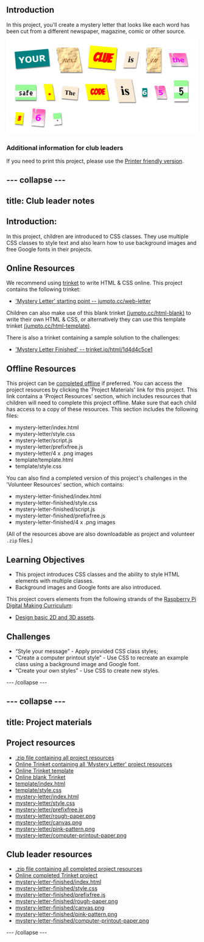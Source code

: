 ## Introduction

In this project, you'll create a mystery letter that looks like each word has been cut from a different newspaper, magazine, comic or other source. 

![screenshot](images/letter-final.png)

### Additional information for club leaders

If you need to print this project, please use the [Printer friendly version](https://projects.raspberry-pi.org/en/projects/mystery-letter/print).


--- collapse ---
---
title: Club leader notes
---


## Introduction:
In this project, children are introduced to CSS classes. They use multiple CSS classes to style text and also learn how to use background images and free Google fonts in their projects. 


## Online Resources

We recommend using [trinket](https://trinket.io/) to write HTML & CSS online. This project contains the following trinket:

+ ['Mystery Letter' starting point  -- jumpto.cc/web-letter](http://jumpto.cc/web-letter)

Children can also make use of this blank trinket [(jumpto.cc/html-blank)](http://jumpto.cc/html-blank) to write their own HTML & CSS, or alternatively they can use this template trinket [(jumpto.cc/html-template)](http://jumpto.cc/html-template).

There is also a trinket containing a sample solution to the challenges:

+ ['Mystery Letter Finished' -- trinket.io/html/1d4d4c5ce1](https://trinket.io/html/1d4d4c5ce1)

## Offline Resources
This project can be [completed offline](https://www.codeclubprojects.org/en-GB/resources/webdev-working-offline/) if preferred. You can access the project resources by clicking the 'Project Materials' link for this project. This link contains a 'Project Resources' section, which includes resources that children will need to complete this project offline. Make sure that each child has access to a copy of these resources. This section includes the following files:

+ mystery-letter/index.html
+ mystery-letter/style.css
+ mystery-letter/script.js
+ mystery-letter/prefixfree.js
+ mystery-letter/4 x .png images
+ template/template.html
+ template/style.css

You can also find a completed version of this project's challenges in the 'Volunteer Resources' section, which contains:

+ mystery-letter-finished/index.html
+ mystery-letter-finished/style.css
+ mystery-letter-finished/script.js
+ mystery-letter-finished/prefixfree.js
+ mystery-letter-finished/4 x .png images

(All of the resources above are also downloadable as project and volunteer `.zip` files.)

## Learning Objectives
+ This project introduces CSS classes and the ability to style HTML elements with multiple classes.
+ Background images and Google fonts are also introduced. 

This project covers elements from the following strands of the [Raspberry Pi Digital Making Curriculum](http://rpf.io/curriculum):

+ [Design basic 2D and 3D assets](https://www.raspberrypi.org/curriculum/design/creator).

## Challenges
+ “Style your message” - Apply provided CSS class styles;
+ “Create a computer printout style” - Use CSS to recreate an example class using a background image and Google font. 
+ “Create your own styles” - Use CSS to create new styles.



--- /collapse ---


--- collapse ---
---
title: Project materials
---
## Project resources
* [.zip file containing all project resources](resources/letter-project-resources.zip)
* [Online Trinket containing all 'Mystery Letter' project resources](http://jumpto.cc/web-letter)
* [Online Trinket template](http://jumpto.cc/trinket-template)
* [Online blank Trinket](http://jumpto.cc/trinket-blank)
* [template/index.html](resources/template-index.html)
* [template/style.css](resources/template-style.css)
* [mystery-letter/index.html](resources/mystery-letter-index.html)
* [mystery-letter/style.css](resources/mystery-letter-style.css)
* [mystery-letter/prefixfree.js](resources/mystery-letter-prefixfree.js)
* [mystery-letter/rough-paper.png](resources/mystery-letter-rough-paper.png)
* [mystery-letter/canvas.png](resources/mystery-letter-canvas.png)
* [mystery-letter/pink-pattern.png](resources/mystery-letter-pink-pattern.png)
* [mystery-letter/computer-printout-paper.png](resources/mystery-letter-computer-printout-paper.png)

## Club leader resources
* [.zip file containing all completed project resources](resources/letter-volunteer-resources.zip)
* [Online completed Trinket project](https://trinket.io/html/1d4d4c5ce1)
* [mystery-letter-finished/index.html](resources/mystery-letter-finished-index.html)
* [mystery-letter-finished/style.css](resources/mystery-letter-finished-style.css)
* [mystery-letter-finished/prefixfree.js](resources/mystery-letter-finished-prefixfree.js)
* [mystery-letter-finished/rough-paper.png](resources/mystery-letter-finished-rough-paper.png)
* [mystery-letter-finished/canvas.png](resources/mystery-letter-finished-canvas.png)
* [mystery-letter-finished/pink-pattern.png](resources/mystery-letter-finished-pink-pattern.png)
* [mystery-letter-finished/computer-printout-paper.png](resources/mystery-letter-finished-computer-printout-paper.png)

--- /collapse ---